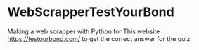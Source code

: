 # WebScrapperTestYourBond
Making a web scrapper with Python for This website https://testourbond.com/ to get the correct answer for the quiz.
